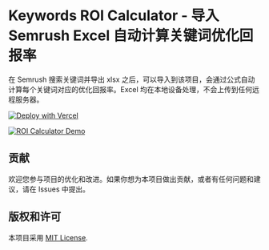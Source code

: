 # Keywords ROI Calculator - 导入 Semrush Excel 自动计算关键词优化回报率

在 Semrush 搜索关键词并导出 xlsx 之后，可以导入到该项目，会通过公式自动计算每个关键词对应的优化回报率。Excel 均在本地设备处理，不会上传到任何远程服务器。

[![Deploy with Vercel](https://vercel.com/button)](https://vercel.com/new/git/external?repository-url=https://github.com/Kunsect/roi-calculator)

[![ROI Calculator Demo](/assets/images/demo.jpg)](https://roi-calculator-flame.vercel.app/)

## 贡献

欢迎您参与项目的优化和改进。如果你想为本项目做出贡献，或者有任何问题和建议，请在 Issues 中提出。

## 版权和许可

本项目采用 [MIT License](https://choosealicense.com/licenses/mit/).

